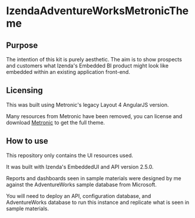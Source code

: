 # IzendaAdventureWorksMetronicTheme

## Purpose

The intention of this kit is purely aesthetic. The aim is to show prospects and customers what Izenda's Embedded BI product might look like embedded within an existing application front-end.

## Licensing

This was built using Metronic's legacy Layout 4 AngularJS version.

Many resources from Metronic have been removed, you can license and download [Metronic](https://themeforest.net/item/metronic-responsive-admin-dashboard-template/4021469)
to get the full theme.

## How to use

This repository only contains the UI resources used.

It was built with Izenda's EmbeddedUI and API version 2.5.0.

Reports and dashboards seen in sample materials were designed by me against the AdventureWorks sample database from Microsoft.

You will need to deploy an API, configuration database, and AdventureWorks database to run this instance and replicate what is seen in sample materials.
